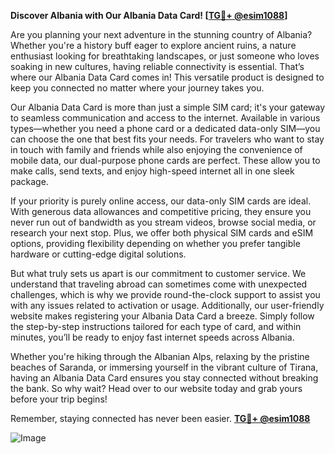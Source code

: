 **Discover Albania with Our Albania Data Card! [[TG💪+ @esim1088](https://t.me/s/esim1088)]**

Are you planning your next adventure in the stunning country of Albania? Whether you're a history buff eager to explore ancient ruins, a nature enthusiast looking for breathtaking landscapes, or just someone who loves soaking in new cultures, having reliable connectivity is essential. That’s where our Albania Data Card comes in! This versatile product is designed to keep you connected no matter where your journey takes you.

Our Albania Data Card is more than just a simple SIM card; it's your gateway to seamless communication and access to the internet. Available in various types—whether you need a phone card or a dedicated data-only SIM—you can choose the one that best fits your needs. For travelers who want to stay in touch with family and friends while also enjoying the convenience of mobile data, our dual-purpose phone cards are perfect. These allow you to make calls, send texts, and enjoy high-speed internet all in one sleek package.

If your priority is purely online access, our data-only SIM cards are ideal. With generous data allowances and competitive pricing, they ensure you never run out of bandwidth as you stream videos, browse social media, or research your next stop. Plus, we offer both physical SIM cards and eSIM options, providing flexibility depending on whether you prefer tangible hardware or cutting-edge digital solutions.

But what truly sets us apart is our commitment to customer service. We understand that traveling abroad can sometimes come with unexpected challenges, which is why we provide round-the-clock support to assist you with any issues related to activation or usage. Additionally, our user-friendly website makes registering your Albania Data Card a breeze. Simply follow the step-by-step instructions tailored for each type of card, and within minutes, you’ll be ready to enjoy fast internet speeds across Albania.

Whether you're hiking through the Albanian Alps, relaxing by the pristine beaches of Saranda, or immersing yourself in the vibrant culture of Tirana, having an Albania Data Card ensures you stay connected without breaking the bank. So why wait? Head over to our website today and grab yours before your trip begins!

Remember, staying connected has never been easier. **[TG💪+ @esim1088](https://t.me/s/esim1088)**

![Image](https://i.postimg.cc/Y0z9fWf4/image.png)